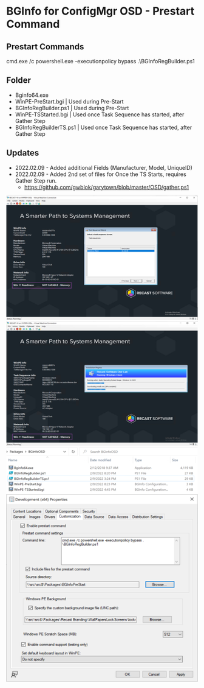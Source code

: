 # BGInfo for ConfigMgr OSD - Prestart Command

## Prestart Commands
cmd.exe /c powershell.exe -executionpolicy bypass .\BGInfoRegBuilder.ps1

## Folder
- Bginfo64.exe
- WinPE-PreStart.bgi | Used during Pre-Start
- BGInfoRegBuilder.ps1 | Used during Pre-Start
- WinPE-TSStarted.bgi | Used once Task Sequence has started, after Gather Step
- BGInfoRegBuilderTS.ps1 | Used once Task Sequence has started, after Gather Step

## Updates
- 2022.02.09 - Added additional Fields (Manufacturer, Model, UniqueID)
- 2022.02.09 - Added 2nd set of files for Once the TS Starts, requires Gather Step run.
  - https://github.com/gwblok/garytown/blob/master/OSD/gather.ps1



[![BGInfoInWinPE.png](BGInfoInWinPE.png)](BGInfoInWinPE.png)
[![Folder](BGInfoInWinPEinTS.png)](BGInfoInWinPEinTS.png)
[![Folder](BGInfoFolder.png)](BGInfoFolder.png)
[![CMBootImage](BGInfoBootMediaPreStart.png)](BGInfoBootMediaPreStart.png)
